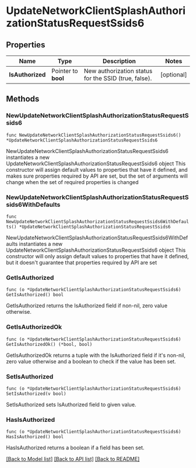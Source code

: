 # UpdateNetworkClientSplashAuthorizationStatusRequestSsids6

## Properties

Name | Type | Description | Notes
------------ | ------------- | ------------- | -------------
**IsAuthorized** | Pointer to **bool** | New authorization status for the SSID (true, false). | [optional] 

## Methods

### NewUpdateNetworkClientSplashAuthorizationStatusRequestSsids6

`func NewUpdateNetworkClientSplashAuthorizationStatusRequestSsids6() *UpdateNetworkClientSplashAuthorizationStatusRequestSsids6`

NewUpdateNetworkClientSplashAuthorizationStatusRequestSsids6 instantiates a new UpdateNetworkClientSplashAuthorizationStatusRequestSsids6 object
This constructor will assign default values to properties that have it defined,
and makes sure properties required by API are set, but the set of arguments
will change when the set of required properties is changed

### NewUpdateNetworkClientSplashAuthorizationStatusRequestSsids6WithDefaults

`func NewUpdateNetworkClientSplashAuthorizationStatusRequestSsids6WithDefaults() *UpdateNetworkClientSplashAuthorizationStatusRequestSsids6`

NewUpdateNetworkClientSplashAuthorizationStatusRequestSsids6WithDefaults instantiates a new UpdateNetworkClientSplashAuthorizationStatusRequestSsids6 object
This constructor will only assign default values to properties that have it defined,
but it doesn't guarantee that properties required by API are set

### GetIsAuthorized

`func (o *UpdateNetworkClientSplashAuthorizationStatusRequestSsids6) GetIsAuthorized() bool`

GetIsAuthorized returns the IsAuthorized field if non-nil, zero value otherwise.

### GetIsAuthorizedOk

`func (o *UpdateNetworkClientSplashAuthorizationStatusRequestSsids6) GetIsAuthorizedOk() (*bool, bool)`

GetIsAuthorizedOk returns a tuple with the IsAuthorized field if it's non-nil, zero value otherwise
and a boolean to check if the value has been set.

### SetIsAuthorized

`func (o *UpdateNetworkClientSplashAuthorizationStatusRequestSsids6) SetIsAuthorized(v bool)`

SetIsAuthorized sets IsAuthorized field to given value.

### HasIsAuthorized

`func (o *UpdateNetworkClientSplashAuthorizationStatusRequestSsids6) HasIsAuthorized() bool`

HasIsAuthorized returns a boolean if a field has been set.


[[Back to Model list]](../README.md#documentation-for-models) [[Back to API list]](../README.md#documentation-for-api-endpoints) [[Back to README]](../README.md)


